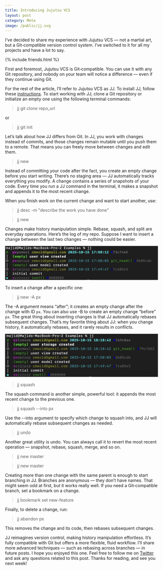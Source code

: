 ```yaml
---
title: Introducing Jujutsu VCS
layout: post
category: Meta
image: /public/jj.svg
---
```


I’ve decided to share my experience with Jujutsu VCS — not a martial art, but a Git‑compatible version control system. I’ve switched to it for all my projects and have a lot to say.

{% include friends.html %}

First and foremost, Jujutsu VCS is Git‑compatible. You can use it with any Git repository, and nobody on your team will notice a difference — even if they continue using Git.

For the rest of the article, I’ll refer to Jujutsu VCS as JJ. To install JJ, follow these [instructions](https://jj-vcs.github.io/jj/latest/install-and-setup/). To start working with JJ, clone a Git repository or initialize an empty one using the following terminal commands:

> jj git clone repo_url

or

> jj git init

Let’s talk about how JJ differs from Git. In JJ, you work with changes instead of commits, and those changes remain mutable until you push them to a remote. That means you can freely move between changes and edit them.

> jj new

Instead of committing your code after the fact, you create an empty change before you start writing. There’s no staging area — JJ automatically tracks everything you modify. A change contains a series of snapshots of your code. Every time you run a JJ command in the terminal, it makes a snapshot and appends it to the most recent change.

When you finish work on the current change and want to start another, use:

> jj desc -m "describe the work you have done"

> jj new

Changes make history manipulation simple. Rebase, squash, and split are everyday operations. Here’s the log of my repo. Suppose I want to insert a change between the last two changes — nothing could be easier.

![jj-terminal](/public/jj1.png)

To insert a change after a specific one:

> jj new -A px

The -A argument means “after”; it creates an empty change after the change with ID `px`. You can also use -B to create an empty change “before” `px`. The great thing about inserting changes is that JJ automatically rebases subsequent changes. That’s my favorite thing about JJ: when you change history, it automatically rebases, and it rarely results in conflicts.

![jj-terminal](/public/jj2.png)

> jj squash

The squash command is another simple, powerful tool: it appends the most recent change to the previous one.

> jj squash --into px

Use the --into argument to specify which change to squash into, and JJ will automatically rebase subsequent changes as needed.

> jj undo

Another great utility is undo. You can always call it to revert the most recent operation — snapshot, rebase, squash, merge, and so on.

> jj new master

> jj new master

Creating more than one change with the same parent is enough to start branching in JJ. Branches are anonymous — they don’t have names. That might seem odd at first, but it works really well. If you need a Git‑compatible branch, set a bookmark on a change.

> jj bookmark set new-feature

Finally, to delete a change, run:

> jj abandon px

This removes the change and its code, then rebases subsequent changes.

JJ reimagines version control, making history manipulation effortless. It’s fully compatible with Git but offers a more flexible, fluid workflow. I’ll share more advanced techniques — such as rebasing across branches — in future posts. I hope you enjoyed this one. Feel free to follow me on [Twitter](https://twitter.com/mecid) and ask any questions related to this post. Thanks for reading, and see you next week!
